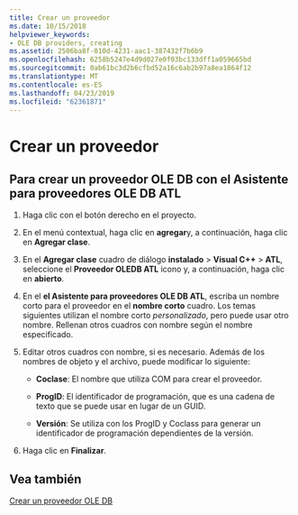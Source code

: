 ```yaml
---
title: Crear un proveedor
ms.date: 10/15/2018
helpviewer_keywords:
- OLE DB providers, creating
ms.assetid: 2506ba8f-010d-4231-aac1-387432f7b6b9
ms.openlocfilehash: 6258b5247e4d9d027e0f03bc133dff1a059665bd
ms.sourcegitcommit: 0ab61bc3d2b6cfbd52a16c6ab2b97a8ea1864f12
ms.translationtype: MT
ms.contentlocale: es-ES
ms.lasthandoff: 04/23/2019
ms.locfileid: "62361871"
---
```

# <a name="creating-the-provider"></a>Crear un proveedor

## <a name="to-create-an-ole-db-provider-with-the-atl-ole-db-provider-wizard"></a>Para crear un proveedor OLE DB con el Asistente para proveedores OLE DB ATL

1. Haga clic con el botón derecho en el proyecto.

1. En el menú contextual, haga clic en **agregar**y, a continuación, haga clic en **Agregar clase**.

1. En el **Agregar clase** cuadro de diálogo **instalado** > **Visual C++** > **ATL**, seleccione el **Proveedor OLEDB ATL** icono y, a continuación, haga clic en **abierto**.

1. En el **el Asistente para proveedores OLE DB ATL**, escriba un nombre corto para el proveedor en el **nombre corto** cuadro. Los temas siguientes utilizan el nombre corto *personalizado*, pero puede usar otro nombre. Rellenan otros cuadros con nombre según el nombre especificado.

1. Editar otros cuadros con nombre, si es necesario. Además de los nombres de objeto y el archivo, puede modificar lo siguiente:

   - **Coclase**: El nombre que utiliza COM para crear el proveedor.

   - **ProgID**: El identificador de programación, que es una cadena de texto que se puede usar en lugar de un GUID.

   - **Versión**: Se utiliza con los ProgID y Coclass para generar un identificador de programación dependientes de la versión.

1. Haga clic en **Finalizar**.

## <a name="see-also"></a>Vea también

[Crear un proveedor OLE DB](../../data/oledb/creating-an-ole-db-provider.md)

